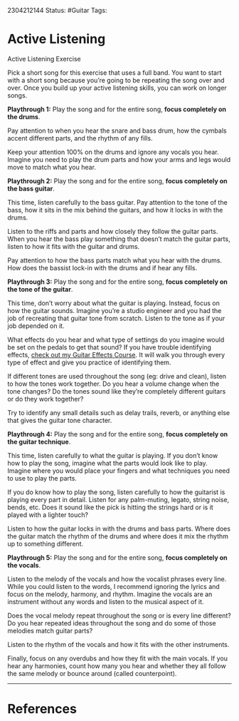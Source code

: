2304212144
	Status: #Guitar
		Tags: 


# Active Listening

Active Listening Exercise

Pick a short song for this exercise that uses a full band. You want to start with a short song because you’re going to be repeating the song over and over. Once you build up your active listening skills, you can work on longer songs.

**Playthrough 1:** Play the song and for the entire song, **focus completely on the drums**.

Pay attention to when you hear the snare and bass drum, how the cymbals accent different parts, and the rhythm of any fills.

Keep your attention 100% on the drums and ignore any vocals you hear. Imagine you need to play the drum parts and how your arms and legs would move to match what you hear.

**Playthrough 2:** Play the song and for the entire song, **focus completely on the bass guitar**.

This time, listen carefully to the bass guitar. Pay attention to the tone of the bass, how it sits in the mix behind the guitars, and how it locks in with the drums.

Listen to the riffs and parts and how closely they follow the guitar parts. When you hear the bass play something that doesn’t match the guitar parts, listen to how it fits with the guitar and drums.

Pay attention to how the bass parts match what you hear with the drums. How does the bassist lock-in with the drums and if hear any fills.

**Playthrough 3:** Play the song and for the entire song, **focus completely on the tone of the guitar**.

This time, don’t worry about what the guitar is playing. Instead, focus on how the guitar sounds. Imagine you’re a studio engineer and you had the job of recreating that guitar tone from scratch. Listen to the tone as if your job depended on it.

What effects do you hear and what type of settings do you imagine would be set on the pedals to get that sound? If you have trouble identifying effects, [check out my Guitar Effects Course](https://course.guitargearfinder.com/). It will walk you through every type of effect and give you practice of identifying them.

If different tones are used throughout the song (eg: drive and clean), listen to how the tones work together. Do you hear a volume change when the tone changes? Do the tones sound like they’re completely different guitars or do they work together?

Try to identify any small details such as delay trails, reverb, or anything else that gives the guitar tone character.

**Playthrough 4:** Play the song and for the entire song, **focus completely on the guitar technique**.

This time, listen carefully to what the guitar is playing. If you don’t know how to play the song, imagine what the parts would look like to play. Imagine where you would place your fingers and what techniques you need to use to play the parts.

If you do know how to play the song, listen carefully to how the guitarist is playing every part in detail. Listen for any palm-muting, legato, string noise, bends, etc. Does it sound like the pick is hitting the strings hard or is it played with a lighter touch?

Listen to how the guitar locks in with the drums and bass parts. Where does the guitar match the rhythm of the drums and where does it mix the rhythm up to something different.

**Playthrough 5:** Play the song and for the entire song, **focus completely on the vocals**.

Listen to the melody of the vocals and how the vocalist phrases every line. While you could listen to the words, I recommend ignoring the lyrics and focus on the melody, harmony, and rhythm. Imagine the vocals are an instrument without any words and listen to the musical aspect of it.

Does the vocal melody repeat throughout the song or is every line different? Do you hear repeated ideas throughout the song and do some of those melodies match guitar parts?

Listen to the rhythm of the vocals and how it fits with the other instruments.

Finally, focus on any overdubs and how they fit with the main vocals. If you hear any harmonies, count how many you hear and whether they all follow the same melody or bounce around (called counterpoint).





---
# References